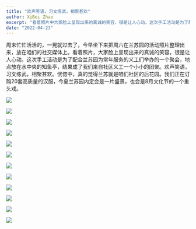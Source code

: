 ```yaml
---
title: "欢声笑语，习文练武，相聚甚欢"
author: XiBei Zhao
excerpt: "看着照片中大家脸上呈现出来的真诚的笑容，很是让人心动。这次手工活动是为了配合兰苏园为常年服务的义工们举办的一个聚会，地点放在水中央的知鱼亭，结果成了我们来自社区义工一个小小的团聚。欢声笑语，习文练武，相聚甚欢。恍惚中，真的觉得兰苏就是咱们社区的后花园。"
date: "2022-04-23"
---
```


周末忙忙活活的，一晃就过去了，今早坐下来把周六在兰苏园的活动照片整理出来，放在咱们的社交媒体上。看着照片，大家脸上呈现出来的真诚的笑容，很是让人心动。这次手工活动是为了配合兰苏园为常年服务的义工们举办的一个聚会，地点放在水中央的知鱼亭，结果成了我们来自社区义工一个小小的团聚。欢声笑语，习文练武，相聚甚欢。恍惚中，真的觉得兰苏就是咱们社区的后花园。我们正在订购20套高质量的汉服，今夏兰苏园内定会是一片盛景，也会是8月文化节的一个重头戏。

![](https://res.cloudinary.com/dhngj18do/image/upload/f_auto,q_auto/v1/images/Wechat%20Image_20220425123145)

![](https://res.cloudinary.com/dhngj18do/image/upload/f_auto,q_auto/v1/images/Wechat%20Image_20220425123215)

![](https://res.cloudinary.com/dhngj18do/image/upload/f_auto,q_auto/v1/images/Wechat%20Image_20220425123221)

![](https://res.cloudinary.com/dhngj18do/image/upload/f_auto,q_auto/v1/images/Wechat%20Image_20220425123227)

![](https://res.cloudinary.com/dhngj18do/image/upload/f_auto,q_auto/v1/images/Wechat%20Image_20220425123233)

![](https://res.cloudinary.com/dhngj18do/image/upload/f_auto,q_auto/v1/images/Wechat%20Image_20220425123241)

![](https://res.cloudinary.com/dhngj18do/image/upload/f_auto,q_auto/v1/images/Wechat%20Image_20220425123247)

![](https://res.cloudinary.com/dhngj18do/image/upload/f_auto,q_auto/v1/images/Wechat%20Image_20220425123253)

![](https://res.cloudinary.com/dhngj18do/image/upload/f_auto,q_auto/v1/images/Wechat%20Image_20220425123257)

![](https://res.cloudinary.com/dhngj18do/image/upload/f_auto,q_auto/v1/images/Wechat%20Image_20220425123302)

![](https://res.cloudinary.com/dhngj18do/image/upload/f_auto,q_auto/v1/images/Wechat%20Image_20220425123308)

![](https://res.cloudinary.com/dhngj18do/image/upload/f_auto,q_auto/v1/images/Wechat%20Image_20220425123314)
